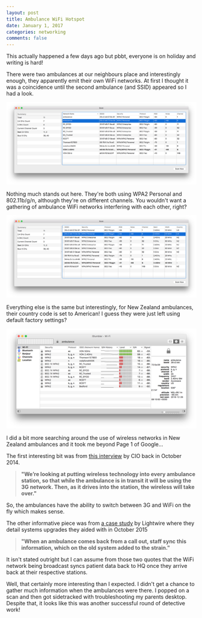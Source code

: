 ```yaml
---
layout: post
title: Ambulance WiFi Hotspot
date: January 1, 2017
categories: networking
comments: false
---
```


This actually happened a few days ago but pbbt, everyone is on holiday and writing is hard!

There were two ambulances at our neighbours place and interestingly enough, they apparently emit their own WiFi networks. At first I thought it was a coincidence until the second ambulance (and SSID) appeared so I had a look.

[![Left half of a network scan][1]][1]

[1]: /assets/img/ambulance/scan-left.png

Nothing much stands out here. They're both using WPA2 Personal and 802.11b/g/n, although they're on different channels. You wouldn't want a gathering of ambulance WiFi networks interfering with each other, right?

[![Right half of a network scan][2]][2]

[2]: /assets/img/ambulance/scan-right.png

Everything else is the same but interestingly, for New Zealand ambulances, their country code is set to American! I guess they were just left using default factory settings?

[![A slightly more informative scan][3]][3]

[3]: /assets/img/ambulance/stumbler.png

I did a bit more searching around the use of wireless networks in New Zealand ambulances and it took me beyond Page 1 of Google...

The first interesting bit was from [this interview](http://www.cio.co.nz/article/557698/mission-critical-ict-st-john-nz/) by CIO back in October 2014.

> **"We’re looking at putting wireless technology into every ambulance station, so that while the ambulance is in transit it will be using the 3G network. Then, as it drives into the station, the wireless will take over."**

So, the ambulances have the ability to switch between 3G and WiFi on the fly which makes sense.

The other informative piece was from [a case study](https://www.lightwire.co.nz/case-studies/st-john-hq-thames/) by Lightwire where they detail systems upgrades they aided with in October 2015

> **"When an ambulance comes back from a call out, staff sync this information, which on the old system added to the strain."**

It isn't stated outright but I can assume from those two quotes that the WiFi network being broadcast syncs patient data back to HQ once they arrive back at their respective stations.

Well, that certainly more interesting than I expected. I didn't get a chance to gather much information when the ambulances were there. I popped on a scan and then got sidetracked with troubleshooting my parents desktop. Despite that, it looks like this was another successful round of detective work!
